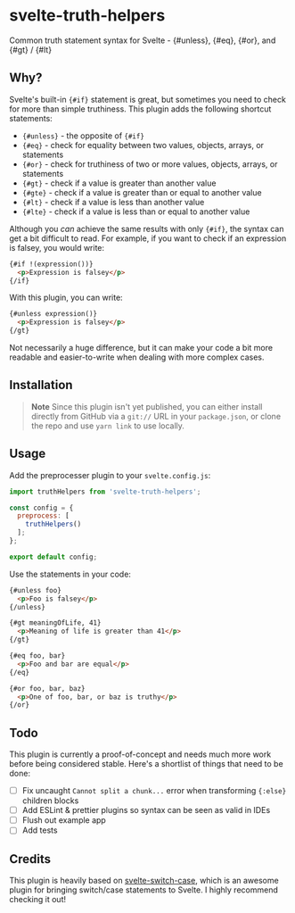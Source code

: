 # svelte-truth-helpers

Common truth statement syntax for Svelte - {#unless}, {#eq}, {#or}, and {#gt} / {#lt}

## Why?

Svelte's built-in `{#if}` statement is great, but sometimes you need to check for more than simple truthiness. This plugin adds the following shortcut statements:
- `{#unless}` - the opposite of `{#if}`
- `{#eq}` - check for equality between two values, objects, arrays, or statements
- `{#or}` - check for truthiness of two or more values, objects, arrays, or statements
- `{#gt}` - check if a value is greater than another value
- `{#gte}` - check if a value is greater than or equal to another value
- `{#lt}` - check if a value is less than another value
- `{#lte}` - check if a value is less than or equal to another value

Although you _can_ achieve the same results with only `{#if}`, the syntax can get a bit difficult to read. For example, if you want to check if an expression is falsey, you would write:

```html
{#if !(expression())}
  <p>Expression is falsey</p>
{/if}
```

With this plugin, you can write:

```html
{#unless expression()}
  <p>Expression is falsey</p>
{/gt}
```

Not necessarily a huge difference, but it can make your code a bit more readable and easier-to-write when dealing with more complex cases.

## Installation

> **Note**
> Since this plugin isn't yet published, you can either install directly from GitHub via a `git://` URL in your `package.json`, or clone the repo and use `yarn link` to use locally.

## Usage

Add the preprocesser plugin to your `svelte.config.js`:

```js
import truthHelpers from 'svelte-truth-helpers';

const config = {
  preprocess: [
    truthHelpers()
  ];
};

export default config;
```

Use the statements in your code:

```html
{#unless foo}
  <p>Foo is falsey</p>
{/unless}

{#gt meaningOfLife, 41}
  <p>Meaning of life is greater than 41</p>
{/gt}

{#eq foo, bar}
  <p>Foo and bar are equal</p>
{/eq}

{#or foo, bar, baz}
  <p>One of foo, bar, or baz is truthy</p>
{/or}
```

## Todo

This plugin is currently a proof-of-concept and needs much more work before being considered stable. Here's a shortlist of things that need to be done:

- [ ] Fix uncaught `Cannot split a chunk...` error when transforming `{:else}` children blocks
- [ ] Add ESLint & prettier plugins so syntax can be seen as valid in IDEs
- [ ] Flush out example app
- [ ] Add tests

## Credits

This plugin is heavily based on [svelte-switch-case](https://github.com/l-portet/svelte-switch-case), which is an awesome plugin for bringing switch/case statements to Svelte. I highly recommend checking it out!
